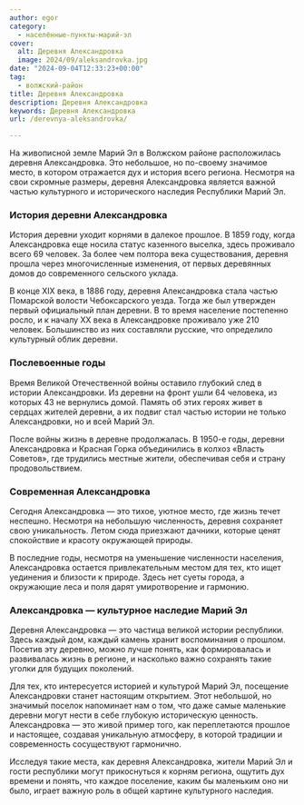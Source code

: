 ```yaml
---
author: egor
category:
  - населённые-пункты-марий-эл
cover:
  alt: Деревня Александровка
  image: 2024/09/aleksandrovka.jpg
date: "2024-09-04T12:33:23+00:00"
tag:
  - волжский-район
title: Деревня Александровка
description: Деревня Александровка
keywords: Деревня Александровка
url: /derevnya-aleksandrovka/

---
```

На живописной земле Марий Эл в Волжском районе расположилась деревня Александровка. Это небольшое, но по-своему значимое место, в котором отражается дух и история всего региона. Несмотря на свои скромные размеры, деревня Александровка является важной частью культурного и исторического наследия Республики Марий Эл.

### История деревни Александровка

История деревни уходит корнями в далекое прошлое. В 1859 году, когда Александровка еще носила статус казенного выселка, здесь проживало всего 69 человек. За более чем полтора века существования, деревня прошла через многочисленные изменения, от первых деревянных домов до современного сельского уклада.

В конце XIX века, в 1886 году, деревня Александровка стала частью Помарской волости Чебоксарского уезда. Тогда же был утвержден первый официальный план деревни. В то время население постепенно росло, и к началу XX века в Александровке проживало уже 210 человек. Большинство из них составляли русские, что определило культурный облик деревни.

### Послевоенные годы

Время Великой Отечественной войны оставило глубокий след в истории Александровки. Из деревни на фронт ушли 64 человека, из которых 43 не вернулись домой. Память об этих героях живет в сердцах жителей деревни, а их подвиг стал частью истории не только Александровки, но и всей Марий Эл.

После войны жизнь в деревне продолжалась. В 1950-е годы, деревни Александровка и Красная Горка объединились в колхоз «Власть Советов», где трудились местные жители, обеспечивая себя и страну продовольствием.

### Современная Александровка

Сегодня Александровка — это тихое, уютное место, где жизнь течет неспешно. Несмотря на небольшую численность, деревня сохраняет свою уникальность. Летом сюда приезжают дачники, которые ценят спокойствие и красоту окружающей природы.

В последние годы, несмотря на уменьшение численности населения, Александровка остается привлекательным местом для тех, кто ищет уединения и близости к природе. Здесь нет суеты города, а окружающие леса и поля дарят умиротворение и гармонию.

### Александрoвка — культурное наследие Марий Эл

Деревня Александровка — это частица великой истории республики. Здесь каждый дом, каждый камень хранит воспоминания о прошлом. Посетив эту деревню, можно лучше понять, как формировалась и развивалась жизнь в регионе, и насколько важно сохранять такие уголки для будущих поколений.

Для тех, кто интересуется историей и культурой Марий Эл, посещение Александровки станет настоящим открытием. Этот небольшой, но значимый поселок напоминает нам о том, что даже самые маленькие деревни могут нести в себе глубокую историческую ценность. Александровка — это живой пример того, как переплетаются прошлое и настоящее, создавая уникальную атмосферу, в которой традиции и современность сосуществуют гармонично.

Исследуя такие места, как деревня Александровка, жители Марий Эл и гости республики могут прикоснуться к корням региона, ощутить дух времени и понять, что каждое поселение, каким бы маленьким оно ни было, играет важную роль в общей картине культурного наследия.
